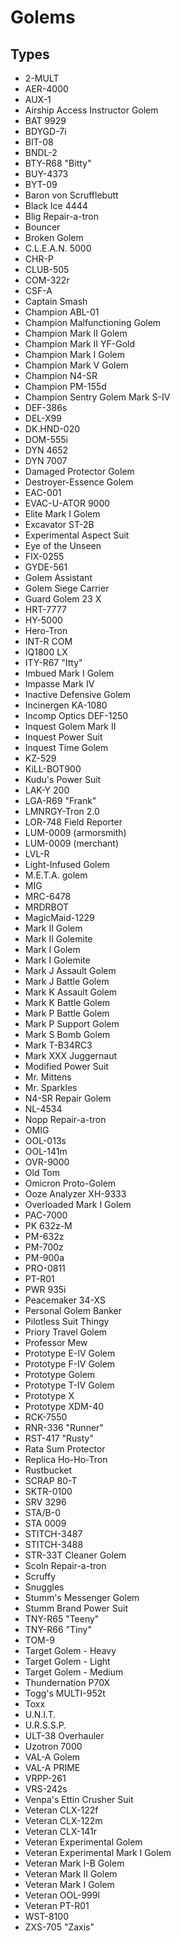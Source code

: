 # Golems
## Types
* 2-MULT
* AER-4000
* AUX-1
* Airship Access Instructor Golem
* BAT 9929
* BDYGD-7i
* BIT-08
* BNDL-2
* BTY-R68 "Bitty"
* BUY-4373
* BYT-09
* Baron von Scrufflebutt
* Black Ice 4444
* Blig Repair-a-tron
* Bouncer
* Broken Golem
* C.L.E.A.N. 5000
* CHR-P
* CLUB-505
* COM-322r
* CSF-A
* Captain Smash
* Champion ABL-01
* Champion Malfunctioning Golem
* Champion Mark II Golem
* Champion Mark II YF-Gold
* Champion Mark I Golem
* Champion Mark V Golem
* Champion N4-SR
* Champion PM-155d
* Champion Sentry Golem Mark S-IV
* DEF-386s
* DEL-X99
* DK.HND-020
* DOM-555i
* DYN 4652
* DYN 7007
* Damaged Protector Golem
* Destroyer-Essence Golem
* EAC-001
* EVAC-U-ATOR 9000
* Elite Mark I Golem
* Excavator ST-2B
* Experimental Aspect Suit
* Eye of the Unseen
* FIX-0255
* GYDE-561
* Golem Assistant
* Golem Siege Carrier
* Guard Golem 23 X
* HRT-7777
* HY-5000
* Hero-Tron
* INT-R COM
* IQ1800 LX
* ITY-R67 "Itty"
* Imbued Mark I Golem
* Impasse Mark IV
* Inactive Defensive Golem
* Incinergen KA-1080
* Incomp Optics DEF-1250
* Inquest Golem Mark II
* Inquest Power Suit
* Inquest Time Golem
* KZ-529
* KiLL-BOT900
* Kudu's Power Suit
* LAK-Y 200
* LGA-R69 "Frank"
* LMNRGY-Tron 2.0
* LOR-748 Field Reporter
* LUM-0009 (armorsmith)
* LUM-0009 (merchant)
* LVL-R
* Light-Infused Golem
* M.E.T.A. golem
* MIG
* MRC-6478
* MRDRBOT
* MagicMaid-1229
* Mark II Golem
* Mark II Golemite
* Mark I Golem
* Mark I Golemite
* Mark J Assault Golem
* Mark J Battle Golem
* Mark K Assault Golem
* Mark K Battle Golem
* Mark P Battle Golem
* Mark P Support Golem
* Mark S Bomb Golem
* Mark T-B34RC3
* Mark XXX Juggernaut
* Modified Power Suit
* Mr. Mittens
* Mr. Sparkles
* N4-SR Repair Golem
* NL-4534
* Nopp Repair-a-tron
* OMIG
* OOL-013s
* OOL-141m
* OVR-9000
* Old Tom
* Omicron Proto-Golem
* Ooze Analyzer XH-9333
* Overloaded Mark I Golem
* PAC-7000
* PK 632z-M
* PM-632z
* PM-700z
* PM-900a
* PRO-0811
* PT-R01
* PWR 935i
* Peacemaker 34-XS
* Personal Golem Banker
* Pilotless Suit Thingy
* Priory Travel Golem
* Professor Mew
* Prototype E-IV Golem
* Prototype F-IV Golem
* Prototype Golem
* Prototype T-IV Golem
* Prototype X
* Prototype XDM-40
* RCK-7550
* RNR-336 "Runner"
* RST-417 "Rusty"
* Rata Sum Protector
* Replica Ho-Ho-Tron
* Rustbucket
* SCRAP 80-T
* SKTR-0100
* SRV 3296
* STA/B-0
* STA 0009
* STITCH-3487
* STITCH-3488
* STR-33T Cleaner Golem
* Scoln Repair-a-tron
* Scruffy
* Snuggles
* Stumm's Messenger Golem
* Stumm Brand Power Suit
* TNY-R65 "Teeny"
* TNY-R66 "Tiny"
* TOM-9
* Target Golem - Heavy
* Target Golem - Light
* Target Golem - Medium
* Thundernation P70X
* Togg's MULTI-952t
* Toxx
* U.N.I.T.
* U.R.S.S.P.
* ULT-38 Overhauler
* Uzotron 7000
* VAL-A Golem
* VAL-A PRIME
* VRPP-261
* VRS-242s
* Venpa's Ettin Crusher Suit
* Veteran CLX-122f
* Veteran CLX-122m
* Veteran CLX-141r
* Veteran Experimental Golem
* Veteran Experimental Mark I Golem
* Veteran Mark I-B Golem
* Veteran Mark II Golem
* Veteran Mark I Golem
* Veteran OOL-999l
* Veteran PT-R01
* WST-8100
* ZXS-705 "Zaxis"
